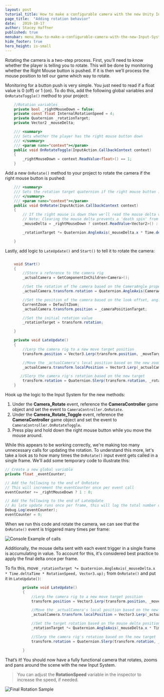```yaml
---
layout: post
tutorial_title: How to make a configurable camera with the new Unity Input System
page_title:  "Adding rotation behavior"
date:   2019-10-17
author: Stacey Haffner
published: true
menubar: menu_How-to-make-a-configurable-camera-with-the-new-Input-System
hide_footer: true
hero_height: is-small
---
```


Rotating the camera is a two-step process. First, you’ll need to know whether the player is telling you to rotate. This will be done by monitoring whether the Right Mouse button is pushed. If it is then we’ll process the mouse position to tell our game which way to rotate.

Monitoring for a button push is very simple. You just need to read if a float value is 0 (off) or 1 (on). To do this, add the following global variables and `OnRotateToggle()` method to your project:

```csharp
    //Rotation variables
    private bool _rightMouseDown = false;
    private const float InternalRotationSpeed = 4;
    private Quaternion _rotationTarget;
    private Vector2 _mouseDelta;

    /// <summary>
    /// Sets whether the player has the right mouse button down
    /// </summary>
    /// <param name="context"></param>
    public void OnRotateToggle(InputAction.CallbackContext context)
    {
        _rightMouseDown = context.ReadValue<float>() == 1;
    }

```
Add a new `OnRotate()` method to your project to rotate the camera if the right mouse button is pushed:

```csharp
    /// <summary>
    /// Sets the rotation target quaternion if the right mouse button is pushed when the player is moving the mouse
    /// </summary>
    /// <param name="context"></param>
    public void OnRotate(InputAction.CallbackContext context)
    {
        // If the right mouse is down then we'll read the mouse delta value. If it is not, we'll clear it out.
        // Note: Clearing the mouse delta prevents a 'death spin' from occuring if the player flings the mouse really fast in a direction.
        _mouseDelta = _rightMouseDown ? context.ReadValue<Vector2>() : Vector2.zero;

        _rotationTarget *= Quaternion.AngleAxis(_mouseDelta.x * Time.deltaTime * RotationSpeed, Vector3.up);

    }
```

Lastly, add logic to `LateUpdate()` and `Start()` to tell it to rotate the camera:

```csharp

    void Start()
    {
        //Store a reference to the camera rig
        _actualCamera = GetComponentInChildren<Camera>();

        //Set the rotation of the camera based on the CameraAngle property
        _actualCamera.transform.rotation = Quaternion.AngleAxis(CameraAngle, Vector3.right);

        //Set the position of the camera based on the look offset, angle and default zoom properties. This will make sure we're focusing on the right focal point.
        CurrentZoom = DefaultZoom;
        _actualCamera.transform.position = _cameraPositionTarget;

        //Set the initial rotation value
        _rotationTarget = transform.rotation;

    }

    private void LateUpdate()
    {
        //Lerp the camera rig to a new move target position
        transform.position = Vector3.Lerp(transform.position, _moveTarget, Time.deltaTime * InternalMoveSpeed);

        //Move the _actualCamera's local position based on the new zoom factor
        _actualCamera.transform.localPosition = Vector3.Lerp(_actualCamera.transform.localPosition, _cameraPositionTarget, Time.deltaTime * _internalZoomSpeed);

       //Slerp the camera rig's rotation based on the new target
        transform.rotation = Quaternion.Slerp(transform.rotation, _rotationTarget, Time.deltaTime * InternalRotationSpeed);
    }

```

Hook up the logic to the Input System for the new methods:

1.	Under the **Camera_Rotate** event, reference the **CameraController** game object and set the event to `CameraController.OnRotate`.
1.	Under the **Camera_Rotate_Toggle** event, reference the **CameraController** game object and set the event to `CameraController.OnRotateToggle`.
2.	Press play and hold down the right mouse button while you move the mouse around.

While this appears to be working correctly, we're making too many unnecessary calls for updating the rotation. To understand this more, let's take a look as to how many times the `OnRotate()` input event gets called in a single frame. We'll add some temporary code to illustrate this:

```csharp
// Create a new global variable
private float _eventCounter;

// Add the following to the end of OnRotate
// This will increment the eventCounter once per event call
eventCounter += _rightMouseDown ? 1 : 0;

// Add the following to the end of LateUpdate
// As late update runs once per frame, this will log the total number of times the event was called per frame and then clears out the result for the next check
Debug.Log(eventCounter);
eventCounter = 0;

```
When we run this code and rotate the camera, we can see that the `OnRotate()` event is triggered many times per frame:

![Console Example of calls]({{page.dir}}/images/pt-7-1-console.jpg)

Additionally, the mouse delta sent with each event trigger in a single frame is accumulating in value. To account for this, it's considered best practice to apply the final delta once per frame.

To fix this, move `_rotationTarget *= Quaternion.AngleAxis(_mouseDelta.x * Time.deltaTime * RotationSpeed, Vector3.up);` from `OnRotate()` and put it in `LateUpdate()`:

```csharp
        private void LateUpdate()
        {
            //Lerp the camera rig to a new move target position
            transform.position = Vector3.Lerp(transform.position, _moveTarget, Time.deltaTime * InternalMoveSpeed);

            //Move the _actualCamera's local position based on the new zoom factor
            _actualCamera.transform.localPosition = Vector3.Lerp(_actualCamera.transform.localPosition, _cameraPositionTarget, Time.deltaTime * _internalZoomSpeed);

            //Set the target rotation based on the mouse delta position and our rotation speed
            _rotationTarget *= Quaternion.AngleAxis(_mouseDelta.x * Time.deltaTime * RotationSpeed, Vector3.up);

            //Slerp the camera rig's rotation based on the new target
            transform.rotation = Quaternion.Slerp(transform.rotation, _rotationTarget, Time.deltaTime * InternalRotationSpeed);

        }

```

That’s it! You should now have a fully functional camera that rotates, zooms and pans around the scene with the new Input System. 

> You can adjust the **RotationSpeed** variable in the inspector to increase the speed, if needed.

![Final Rotation Sample]({{page.dir}}/images/pt-7-1-rotate-sample.gif)

